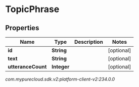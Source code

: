 # TopicPhrase


## Properties

| Name | Type | Description | Notes |
| ------------ | ------------- | ------------- | ------------- |
| **id** | **String** |  |  [optional] |
| **text** | **String** |  |  [optional] |
| **utteranceCount** | **Integer** |  |  [optional] |




_com.mypurecloud.sdk.v2:platform-client-v2:234.0.0_
